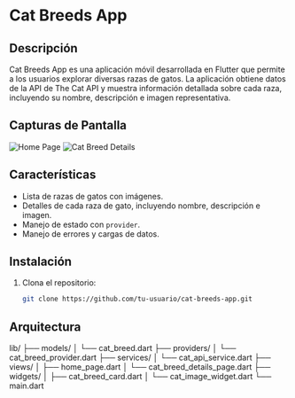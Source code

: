 # Cat Breeds App

## Descripción

Cat Breeds App es una aplicación móvil desarrollada en Flutter que permite a los usuarios explorar diversas razas de gatos. La aplicación obtiene datos de la API de The Cat API y muestra información detallada sobre cada raza, incluyendo su nombre, descripción e imagen representativa.

## Capturas de Pantalla

![Home Page](screenshots/home_page.png)
![Cat Breed Details](screenshots/cat_breed_details.png)

## Características

- Lista de razas de gatos con imágenes.
- Detalles de cada raza de gato, incluyendo nombre, descripción e imagen.
- Manejo de estado con `provider`.
- Manejo de errores y cargas de datos.

## Instalación

1. Clona el repositorio:
   ```bash
   git clone https://github.com/tu-usuario/cat-breeds-app.git

## Arquitectura

lib/
├── models/
│   └── cat_breed.dart
├── providers/
│   └── cat_breed_provider.dart
├── services/
│   └── cat_api_service.dart
├── views/
│   ├── home_page.dart
│   └── cat_breed_details_page.dart
├── widgets/
│   ├── cat_breed_card.dart
│   └── cat_image_widget.dart
└── main.dart


